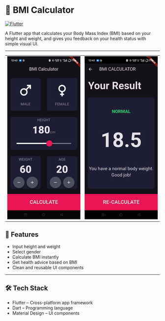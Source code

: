 # 🧮 BMI Calculator
[![Flutter](https://img.shields.io/badge/Flutter-3.22-blue?logo=flutter)](https://flutter.dev)

A Flutter app that calculates your Body Mass Index (BMI) based on your height and weight, and gives you feedback on your health status with simple visual UI.

---
<table>
  <tr>
    <td><img src="screenshots/input_page.jpg" alt="Input Page" width="250"/></td>
    <td><img src="screenshots/result_page.jpg" alt="Result Page" width="250"/></td>
  </tr>
</table>


## 📌 Features
- Input height and weight
- Select gender
- Calculate BMI instantly
- Get health advice based on BMI
- Clean and reusable UI components

---
## 🛠️ Tech Stack
- Flutter – Cross-platform app framework
- Dart – Programming language
- Material Design – UI components



